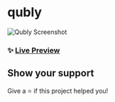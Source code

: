 # qubly

![Qubly Screenshot](https://i.ibb.co/Gn2Y2fB/screenshot-qubly-bey-netlify-app-2022-06-15-14-51-50.png)

### ✨ [Live Preview](https://qubly-bey.netlify.app/)

## Show your support

Give a ⭐️ if this project helped you!
